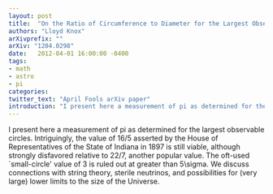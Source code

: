 ```yaml
---
layout: post
title:  "On the Ratio of Circumference to Diameter for the Largest Observable Circles: An Empirical Approach"
authors: "Lloyd Knox"
arXivprefix: ""
arXiv: "1204.0298"
date:   2012-04-01 16:00:00 -0400
tags:
- math
- astro
- pi
categories:
twitter_text: "April Fools arXiv paper"
introduction: "I present here a measurement of pi as determined for the largest observable circles..."
---
```


I present here a measurement of pi as determined for the largest observable circles. Intriguingly, the value of 16/5 asserted by the House of Representatives of the State of Indiana in 1897 is still viable, although strongly disfavored relative to 22/7, another popular value. The oft-used `small-circle\' value of 3 is ruled out at greater than 5\\sigma. We discuss connections with string theory, sterile neutrinos, and possibilities for (very large) lower limits to the size of the Universe.
